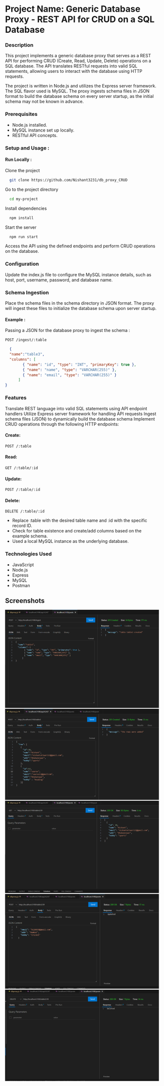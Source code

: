 # Project Name: Generic Database Proxy - REST API for CRUD on a SQL Database
### Description
This project implements a generic database proxy that serves as a REST API for performing CRUD (Create, Read, Update, Delete) operations on a SQL database. The API translates RESTful requests into valid SQL statements, allowing users to interact with the database using HTTP requests.

The project is written in Node.js and utilizes the Express server framework. The SQL flavor used is MySQL. The proxy ingests schema files in JSON format to build the database schema on every server startup, as the initial schema may not be known in advance.


### Prerequisites
- Node.js installed.
- MySQL instance set up locally.
- RESTful API concepts.
### Setup and Usage :
#### Run Locally :

Clone the project

```bash
  git clone https://github.com/Nishant3231/db_proxy_CRUD
```

Go to the project directory

```bash
  cd my-project
```

Install dependencies

```bash
  npm install
```

Start the server

```bash
  npm run start
```
Access the API using the defined endpoints and perform CRUD operations on the database.

### Configuration
Update the index.js file to configure the MySQL instance details, such as host, port, username, password, and database name.

### Schema Ingestion
Place the schema files in the schema directory in JSON format. The proxy will ingest these files to initialize the database schema upon server startup.
#### Example :
Passing a JSON for the database proxy to ingest the schema : 

```http
POST /ingest/:table
```

```JSON
  {
  "name":"table3",
  "columns": [
        { "name": "id", "type": "INT", "primaryKey": true },
        { "name": "name", "type": "VARCHAR(255)" },
        { "name": "email", "type": "VARCHAR(255)" }
      ]
}
```


### Features
Translate REST language into valid SQL statements using API endpoint handlers
Utilize Express server framework for handling API requests
Ingest schema files (JSON) to dynamically build the database schema
Implement CRUD operations through the following HTTP endpoints:
#### Create: 
```http
POST /:table
```
#### Read: 
```http
GET /:table/:id
```
#### Update: 
```http
POST /:table/:id
```
#### Delete: 
```http
DELETE /:table/:id
```
- Replace :table with the desired table name and :id with the specific record ID.
- Check for table existence and create/add columns based on the example schema.
- Used a local MySQL instance as the underlying database.

### Technologies Used
- JavaScript
- Node.js
- Express
- MySQL
- Postman


## Screenshots
![Ingesting Schema](./example/INGEST_schema.png)
![POST](./example/POST_req.png)
![GET](./example/GET_req.png)
![UPDATE](./example/UPDATE_req.png)
![DELETE](./example/DELETEquery.png)
